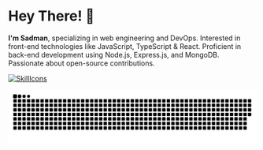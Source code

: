 # Hey There! 👋
**I'm Sadman**, specializing in web engineering and DevOps. Interested in front-end technologies like JavaScript, TypeScript & React. Proficient in back-end development using Node.js, Express.js, and MongoDB. Passionate about open-source contributions.

[![SkillIcons](https://skillicons.dev/icons?i=html,css,js,py,vscode,twitter,stackoverflow,regex,powershell,netlify,matlab,linux,linkedin,heroku,githubactions,github,git,django,discord,codepen,webpack,vite,vercel,ts,threejs,tailwind,svg,sass,replit,redux,redis,react,pug,postman,postgres,php,nodejs,nginx,mysql,mongodb,md,latex,kubernetes,jquery,jest,jenkins,java,idea,graphql,gatsby,firebase,express,docker,bots,devto,cloudflare,cpp,c,bootstrap,bash,babel,aws,astro,arduino,ansible)](https://skillicons.dev)<br/>




![](https://github.com/SADMAN30102001SAKIB/SADMAN30102001SAKIB/blob/main/github-contribution-grid-snake.svg)
